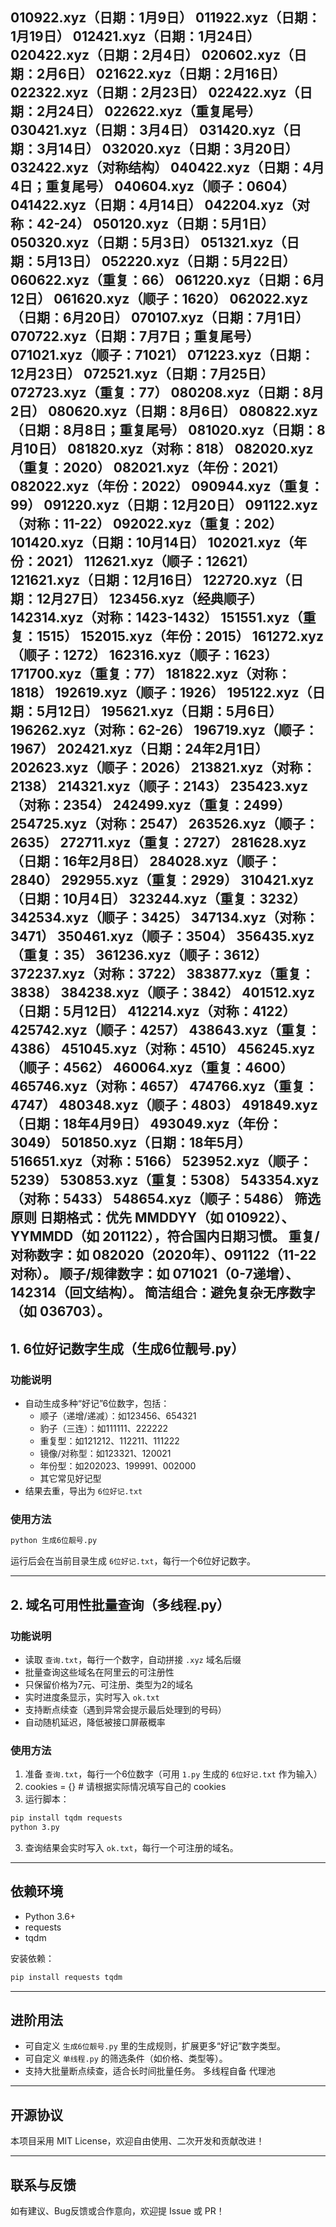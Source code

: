010922.xyz（日期：1月9日）
011922.xyz（日期：1月19日）
012421.xyz（日期：1月24日）
020422.xyz（日期：2月4日）
020602.xyz（日期：2月6日）
021622.xyz（日期：2月16日）
022322.xyz（日期：2月23日）
022422.xyz（日期：2月24日）
022622.xyz（重复尾号）
030421.xyz（日期：3月4日）
031420.xyz（日期：3月14日）
032020.xyz（日期：3月20日）
032422.xyz（对称结构）
040422.xyz（日期：4月4日；重复尾号）
040604.xyz（顺子：0604）
041422.xyz（日期：4月14日）
042204.xyz（对称：42-24）
050120.xyz（日期：5月1日）
050320.xyz（日期：5月3日）
051321.xyz（日期：5月13日）
052220.xyz（日期：5月22日）
060622.xyz（重复：66）
061220.xyz（日期：6月12日）
061620.xyz（顺子：1620）
062022.xyz（日期：6月20日）
070107.xyz（日期：7月1日）
070722.xyz（日期：7月7日；重复尾号）
071021.xyz（顺子：71021）
071223.xyz（日期：12月23日）
072521.xyz（日期：7月25日）
072723.xyz（重复：77）
080208.xyz（日期：8月2日）
080620.xyz（日期：8月6日）
080822.xyz（日期：8月8日；重复尾号）
081020.xyz（日期：8月10日）
081820.xyz（对称：818）
082020.xyz（重复：2020）
082021.xyz（年份：2021）
082022.xyz（年份：2022）
090944.xyz（重复：99）
091220.xyz（日期：12月20日）
091122.xyz（对称：11-22）
092022.xyz（重复：202）
101420.xyz（日期：10月14日）
102021.xyz（年份：2021）
112621.xyz（顺子：12621）
121621.xyz（日期：12月16日）
122720.xyz（日期：12月27日）
123456.xyz（经典顺子）
142314.xyz（对称：1423-1432）
151551.xyz（重复：1515）
152015.xyz（年份：2015）
161272.xyz（顺子：1272）
162316.xyz（顺子：1623）
171700.xyz（重复：77）
181822.xyz（对称：1818）
192619.xyz（顺子：1926）
195122.xyz（日期：5月12日）
195621.xyz（日期：5月6日）
196262.xyz（对称：62-26）
196719.xyz（顺子：1967）
202421.xyz（日期：24年2月1日）
202623.xyz（顺子：2026）
213821.xyz（对称：2138）
214321.xyz（顺子：2143）
235423.xyz（对称：2354）
242499.xyz（重复：2499）
254725.xyz（对称：2547）
263526.xyz（顺子：2635）
272711.xyz（重复：2727）
281628.xyz（日期：16年2月8日）
284028.xyz（顺子：2840）
292955.xyz（重复：2929）
310421.xyz（日期：10月4日）
323244.xyz（重复：3232）
342534.xyz（顺子：3425）
347134.xyz（对称：3471）
350461.xyz（顺子：3504）
356435.xyz（重复：35）
361236.xyz（顺子：3612）
372237.xyz（对称：3722）
383877.xyz（重复：3838）
384238.xyz（顺子：3842）
401512.xyz（日期：5月12日）
412214.xyz（对称：4122）
425742.xyz（顺子：4257）
438643.xyz（重复：4386）
451045.xyz（对称：4510）
456245.xyz（顺子：4562）
460064.xyz（重复：4600）
465746.xyz（对称：4657）
474766.xyz（重复：4747）
480348.xyz（顺子：4803）
491849.xyz（日期：18年4月9日）
493049.xyz（年份：3049）
501850.xyz（日期：18年5月）
516651.xyz（对称：5166）
523952.xyz（顺子：5239）
530853.xyz（重复：5308）
543354.xyz（对称：5433）
548654.xyz（顺子：5486）
筛选原则
日期格式：优先 MMDDYY（如 010922）、YYMMDD（如 201122），符合国内日期习惯。
重复/对称数字：如 082020（2020年）、091122（11-22对称）。
顺子/规律数字：如 071021（0-7递增）、142314（回文结构）。
简洁组合：避免复杂无序数字（如 036703）。
---

## 1. 6位好记数字生成（生成6位靓号.py）

### 功能说明

- 自动生成多种“好记”6位数字，包括：
  - 顺子（递增/递减）：如123456、654321
  - 豹子（三连）：如111111、222222
  - 重复型：如121212、112211、111222
  - 镜像/对称型：如123321、120021
  - 年份型：如202023、199991、002000
  - 其它常见好记型
- 结果去重，导出为 `6位好记.txt`

### 使用方法

```bash
python 生成6位靓号.py
```

运行后会在当前目录生成 `6位好记.txt`，每行一个6位好记数字。

---

## 2. 域名可用性批量查询（多线程.py）

### 功能说明

- 读取 `查询.txt`，每行一个数字，自动拼接 `.xyz` 域名后缀
- 批量查询这些域名在阿里云的可注册性
- 只保留价格为7元、可注册、类型为2的域名
- 实时进度条显示，实时写入 `ok.txt`
- 支持断点续查（遇到异常会提示最后处理到的号码）
- 自动随机延迟，降低被接口屏蔽概率

### 使用方法

1. 准备 `查询.txt`，每行一个6位数字（可用 `1.py` 生成的 `6位好记.txt` 作为输入）
2. cookies = {}  # 请根据实际情况填写自己的 cookies
3. 运行脚本：

```bash
pip install tqdm requests
python 3.py
```

3. 查询结果会实时写入 `ok.txt`，每行一个可注册的域名。

---

## 依赖环境

- Python 3.6+
- requests
- tqdm

安装依赖：

```bash
pip install requests tqdm
```

---

## 进阶用法

- 可自定义 `生成6位靓号.py` 里的生成规则，扩展更多“好记”数字类型。
- 可自定义 `单线程.py` 的筛选条件（如价格、类型等）。
- 支持大批量断点续查，适合长时间批量任务。
多线程自备 代理池
---

## 开源协议

本项目采用 MIT License，欢迎自由使用、二次开发和贡献改进！

---

## 联系与反馈

如有建议、Bug反馈或合作意向，欢迎提 Issue 或 PR！
